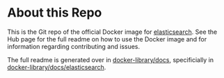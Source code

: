 # About this Repo

This is the Git repo of the official Docker image for [elasticsearch](https://registry.hub.docker.com/_/elasticsearch/). See the
Hub page for the full readme on how to use the Docker image and for information
regarding contributing and issues.

The full readme is generated over in [docker-library/docs](https://github.com/docker-library/docs),
specificially in [docker-library/docs/elasticsearch](https://github.com/docker-library/docs/tree/master/elasticsearch).
